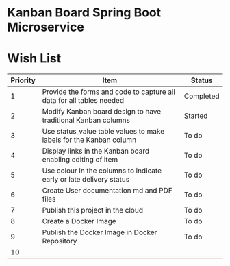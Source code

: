 # Kanban Board Spring Boot Microservice

# Wish List
      
|  Priority | Item                                                                | Status   |
|-----------|---------------------------------------------------------------------|----------|
|     1     | Provide the forms and code to capture all data for all tables needed| Completed|
|     2     | Modify Kanban board design to have traditional Kanban columns       | Started  |
|     3     | Use status_value table values to make labels for the Kanban column  | To do    |
|     4     | Display links in the Kanban board enabling editing of item          | To do    |
|     5     | Use colour in the columns to indicate early or late delivery status | To do    |
|     6     | Create User documentation md and PDF files                          | To do    |
|     7     | Publish this project in the cloud                                   | To do    |
|     8     | Create a Docker Image                                               | To do    |
|     9     | Publish the Docker Image in Docker Repository                       | To do    |
|     10    |                                                                     |          |
